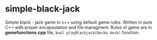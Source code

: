 # simple-black-jack
Simple black - jack game in c++ using default game rules. Written in pure C++ with proper encapsulation and file managment. Rules of game are in **gamefunctions.cpp** file, `bool playBlackjack(Deck& deck)` function.

